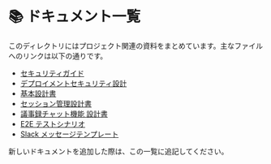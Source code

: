 # 📚 ドキュメント一覧

このディレクトリにはプロジェクト関連の資料をまとめています。主なファイルへのリンクは以下の通りです。

- [セキュリティガイド](SECURITY.md)
- [デプロイメントセキュリティ設計](DEPLOYMENT_SECURITY.md)
- [基本設計書](DESIGN.md)
- [セッション管理設計書](SESSION_MANAGEMENT_DESIGN.md)
- [議事録チャット機能 設計書](CHAT_FEATURE_DESIGN.md)
- [E2E テストシナリオ](E2E_TEST_SCENARIOS.md)
- [Slack メッセージテンプレート](slack-message-template.md)

新しいドキュメントを追加した際は、この一覧に追記してください。

